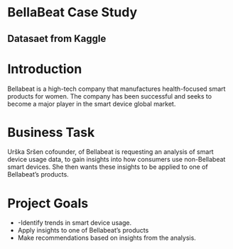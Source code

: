 # BellaBeat Case Study
## Datasaet from Kaggle
# Introduction
Bellabeat is  a high-tech company that manufactures health-focused smart products for women. 
The company has been successful and seeks to become a major player in the smart device global market.
# Business Task 
Urška Sršen cofounder, of Bellabeat is requesting an analysis of smart device usage data, to gain insights into how consumers use non-Bellabeat smart devices. 
She then wants these insights to be applied to one of Bellabeat’s products. 
# Project Goals
- -Identify trends in smart device usage.
- Apply insights to one of Bellabeat’s products
- Make recommendations based on insights from the analysis. 
  




